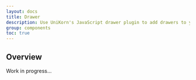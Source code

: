 ```yaml
---
layout: docs
title: Drawer
description: Use UniKorn's JavaScript drawer plugin to add drawers to your navigation.
group: components
toc: true
---
```


## Overview

Work in progress...
